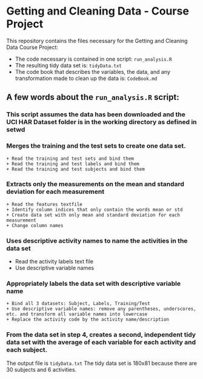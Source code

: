 # Getting and Cleaning Data - Course Project

This repository contains the files necessary for the Getting and Cleaning Data Course Project:
* The code necessary is contained in one script: `run_analysis.R` 
* The resulting tidy data set is: `tidyData.txt`
* The code book that describes the variables, the data, and any transformation made to clean up the data is: `CodeBook.md`

## A few words about the `run_analysis.R` script:
### This script assumes the data has been downloaded and the UCI HAR Dataset folder is in the working directory as defined in setwd
### Merges the training and the test sets to create one data set.
    + Read the training and test sets and bind them
    + Read the training and test labels and bind them
    + Read the training and test subjects and bind them

### Extracts only the measurements on the mean and standard deviation for each measurement
    + Read the features textfile
    + Identify column indices that only contain the words mean or std 
    + Create data set with only mean and standard deviation for each measurement
    + Change column names

### Uses descriptive activity names to name the activities in the data set
+ Read the activity labels text file
+ Use descriptive variable names

### Appropriately labels the data set with descriptive variable name
    + Bind all 3 datasets: Subject, Labels, Training/Test 
    + Use descriptive variable names: remove any parentheses, underscores, etc. and transform all variable names into lowercase
    + Replace the activity code by the activity name/description


### From the data set in step 4, creates a second, independent tidy data set with the average of each variable for each activity and each subject.

The output file is `tidyData.txt`
The tidy data set is 180x81 because there are 30 subjects and 6 activities.
